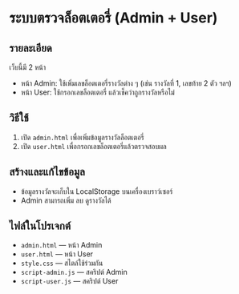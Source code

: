 # ระบบตรวจล็อตเตอรี่ (Admin + User)

## รายละเอียด
เว็บนี้มี 2 หน้า  
- หน้า Admin: ใช้เพิ่มเลขล็อตเตอรี่รางวัลต่าง ๆ (เช่น รางวัลที่ 1, เลขท้าย 2 ตัว ฯลฯ)  
- หน้า User: ใช้กรอกเลขล็อตเตอรี่ แล้วเช็คว่าถูกรางวัลหรือไม่

## วิธีใช้
1. เปิด `admin.html` เพื่อเพิ่มข้อมูลรางวัลล็อตเตอรี่  
2. เปิด `user.html` เพื่อกรอกเลขล็อตเตอรี่แล้วตรวจสอบผล

## สร้างและแก้ไขข้อมูล
- ข้อมูลรางวัลจะเก็บใน LocalStorage บนเครื่องเบราว์เซอร์  
- Admin สามารถเพิ่ม ลบ ดูรางวัลได้

## ไฟล์ในโปรเจกต์
- `admin.html` — หน้า Admin  
- `user.html` — หน้า User  
- `style.css` — สไตล์ใช้ร่วมกัน  
- `script-admin.js` — สคริปต์ Admin  
- `script-user.js` — สคริปต์ User  
